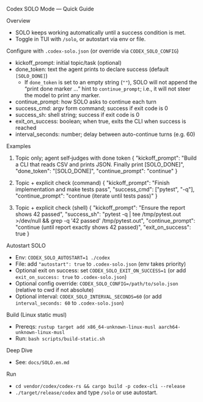 Codex SOLO Mode — Quick Guide

Overview
- SOLO keeps working automatically until a success condition is met.
- Toggle in TUI with `/solo`, or autostart via env or file.

Configure with `.codex-solo.json` (or override via `CODEX_SOLO_CONFIG`)
- kickoff_prompt: initial topic/task (optional)
- done_token: text the agent prints to declare success (default `[SOLO_DONE]`)
   - If `done_token` is set to an empty string (`""`), SOLO will not append the “print done marker …” hint to `continue_prompt`; i.e., it will not steer the model to print any marker.
- continue_prompt: how SOLO asks to continue each turn
- success_cmd: argv form command; success if exit code is 0
- success_sh: shell string; success if exit code is 0
- exit_on_success: boolean; when true, exits the CLI when success is reached
 - interval_seconds: number; delay between auto-continue turns (e.g. 60)

Examples
1) Topic only; agent self‑judges with done token
{
  "kickoff_prompt": "Build a CLI that reads CSV and prints JSON. Finally print [SOLO_DONE]",
  "done_token": "[SOLO_DONE]",
  "continue_prompt": "continue"
}

2) Topic + explicit check (command)
{
  "kickoff_prompt": "Finish implementation and make tests pass",
  "success_cmd": ["pytest", "-q"],
 "continue_prompt": "continue (iterate until tests pass)"
}

3) Topic + explicit check (shell)
{
 "kickoff_prompt": "Ensure the report shows 42 passed",
 "success_sh": "pytest -q | tee /tmp/pytest.out >/dev/null && grep -q '42 passed' /tmp/pytest.out",
  "continue_prompt": "continue (until report exactly shows 42 passed)",
  "exit_on_success": true
}

Autostart SOLO
- Env: `CODEX_SOLO_AUTOSTART=1 ./codex`
- File: add `"autostart": true` to `.codex-solo.json` (env takes priority)
- Optional exit on success: set `CODEX_SOLO_EXIT_ON_SUCCESS=1` (or add `exit_on_success: true` to `.codex-solo.json`)
- Optional config override: `CODEX_SOLO_CONFIG=/path/to/solo.json` (relative to cwd if not absolute)
 - Optional interval: `CODEX_SOLO_INTERVAL_SECONDS=60` (or add `interval_seconds: 60` to `.codex-solo.json`)

Build (Linux static musl)
- Prereqs: `rustup target add x86_64-unknown-linux-musl aarch64-unknown-linux-musl`
- Run: `bash scripts/build-static.sh`

Deep Dive
- See: `docs/SOLO.en.md`

Run
- `cd vendor/codex/codex-rs && cargo build -p codex-cli --release`
- `./target/release/codex` and type `/solo` or use autostart.

